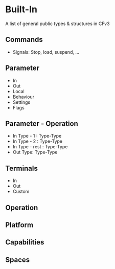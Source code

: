 # Built-In

A list of general public types & structures in CFv3

## Commands

- Signals: Stop, load, suspend, ...

## Parameter 

- In
- Out
- Local
- Behaviour
- Settings
- Flags

## Parameter - Operation

- In Type - 1 : Type-Type
- In Type - 2 : Type-Type
- In Type - rest : Type-Type
- Out Type: Type-Type

## Terminals

- In
- Out
- Custom

## Operation

## Platform

## Capabilities

## Spaces

